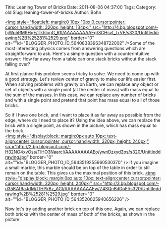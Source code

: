 Title: Leaning Tower of Bricks
Date: 2011-08-06 04:37:00
Tags: 
Category: old
Slug: leaning-tower-of-bricks
Author: Bohn

<a onblur="try {parent.deselectBloggerImageGracefully();} catch(e) {}" href="http://4.bp.blogspot.com/-hjWp5RM9HqE/TkhIopG_61I/AAAAAAAAAEg/SCHsvf_LrVE/s1600/Untitleddrawing%2B%25281%2529.png"><img style="float:left; margin:0 10px 10px 0;cursor:pointer; cursor:hand;width: 320px; height: 134px;" src="http://4.bp.blogspot.com/-hjWp5RM9HqE/TkhIopG_61I/AAAAAAAAAEg/SCHsvf_LrVE/s320/Untitleddrawing%2B%25281%2529.png" border="0" alt=""id="BLOGGER_PHOTO_ID_5640838396348722002" /></a>Some of the most interesting physics comes from answering questions which are straightforward to ask.  Here's a simple question with a counterintuitive answer:  How far away from a table can one stack bricks without the stack falling over?

<a name='more'></a>

At first glance this problem seems tricky to solve.  We need to come up with a good strategy.  Let's review center of gravity to make our life easier first.  When solving problems with gravity on Earth, we can replace any object or set of objects with a single point (at the center of mass) with mass equal to the sum of the masses.  In this case, we can replace any number of bricks and with a single point and pretend that point has mass equal to all of those bricks.

So if I have one brick, and I want to place it as far away as possible from the edge, where do I need to place it?  Using the idea above, we can replace the brick with a single point, as shown in the picture, which has mass equal to the brick.  
<a onblur="try {parent.deselectBloggerImageGracefully();} catch(e) {}" href="http://2.bp.blogspot.com/-H32NO4xvOss/TlHO3NaarcI/AAAAAAAAAEo/ywnDzxyd2ps/s1600/Untitleddrawing.jpg"><img style="display:block; margin:0px auto 10px; text-align:center;cursor:pointer; cursor:hand;width: 320px; height: 240px;" src="http://2.bp.blogspot.com/-H32NO4xvOss/TlHO3NaarcI/AAAAAAAAAEo/ywnDzxyd2ps/s320/Untitleddrawing.jpg" border="0" alt=""id="BLOGGER_PHOTO_ID_5643519255960530370" /></a>
If you imagine a small marble, this marble should be on top of the table in order to still remain on the table.  This gives us the maximal position of this brick.
<a onblur="try {parent.deselectBloggerImageGracefully();} catch(e) {}" href="http://3.bp.blogspot.com/-d35KAf9aJdM/TlHPkBz_AGI/AAAAAAAAAEw/Z4SQnBdDoEI/s1600/Untitleddrawing%2B%25281%2529.jpg"><img style="display:block; margin:0px auto 10px; text-align:center;cursor:pointer; cursor:hand;width: 320px; height: 240px;" src="http://3.bp.blogspot.com/-d35KAf9aJdM/TlHPkBz_AGI/AAAAAAAAAEw/Z4SQnBdDoEI/s320/Untitleddrawing%2B%25281%2529.jpg" border="0" alt=""id="BLOGGER_PHOTO_ID_5643520025940656226" /></a>

Now let's try adding another brick on top of this one.  Again, we can replace both bricks with the center of mass of both of the bricks, as shown in the picture
